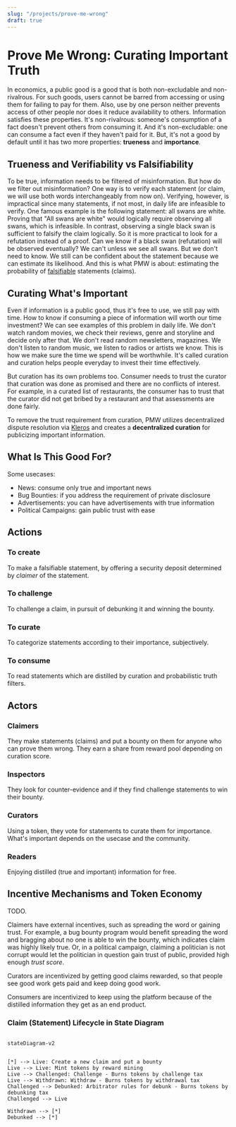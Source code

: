 ```yaml
---
slug: "/projects/prove-me-wrong"
draft: true
---
```


# <a name="PMW"></a> Prove Me Wrong: Curating Important Truth

In economics, a public good is a good that is both non-excludable and non-rivalrous. For such goods, users cannot be barred from accessing or using them for failing to pay for them. Also, use by one person neither prevents access of other people nor does it reduce availability to others. Information satisfies these properties. It's non-rivalrous: someone's consumption of a fact doesn't prevent others from consuming it. And it's non-excludable: one can consume a fact even if they haven't paid for it. But, it's not a good by default until it has two more properties: **trueness** and **importance**.

## Trueness and Verifiability vs Falsifiability

To be true, information needs to be filtered of misinformation. But how do we filter out misinformation? One way is to verify each statement (or claim, we will use both words interchangeably from now on). Verifying, however, is impractical since many statements, if not most, in daily life are infeasible to verify. One famous example is the following statement: all swans are white. Proving that "All swans are white" would logically require observing all swans, which is infeasible. In contrast, observing a single black swan is sufficient to falsify the claim logically. So it is more practical to look for a refutation instead of a proof. Can we know if a black swan (refutation) will be observed eventually? We can't unless we see all swans. But we don't need to know. We still can be confident about the statement because we can estimate its likelihood. And this is what PMW is about: estimating the probability of [falsifiable](https://en.wikipedia.org/wiki/Falsifiability) statements (claims).

## Curating What's Important

Even if information is a public good, thus it's free to use, we still pay with time. How to know if consuming a piece of information will worth our time investment? We can see examples of this problem in daily life. We don't watch random movies, we check their reviews, genre and storyline and decide only after that. We don't read random newsletters, magazines. We don't listen to random music, we listen to radios or artists we know. This is how we make sure the time we spend will be worthwhile. It's called curation and curation helps people everyday to invest their time effectively.

But curation has its own problems too. Consumer needs to trust the curator that curation was done as promised and there are no conflicts of interest. For example, in a curated list of restaurants, the consumer has to trust that the curator did not get bribed by a restaurant and that assessments are done fairly.

To remove the trust requirement from curation, PMW utilizes decentralized dispute resolution via [Kleros](https://kleros.io) and creates a **decentralized curation** for publicizing important information.

## What Is This Good For?

Some usecases:

- News: consume only true and important news
- Bug Bounties: if you address the requirement of private disclosure
- Advertisements: you can have advertisements with true information
- Political Campaigns: gain public trust with ease

## Actions

### To create

To make a falsifiable statement, by offering a security deposit determined by *claimer* of the statement.

### To challenge

To challenge a claim, in pursuit of debunking it and winning the bounty. 

### To curate

To categorize statements according to their importance, subjectively.

### To consume

To read statements which are distilled by curation and probabilistic truth filters.

## Actors

### Claimers

They make statements (claims) and put a bounty on them for anyone who can prove them wrong. They earn a share from reward pool depending on curation score.

### Inspectors

They look for counter-evidence and if they find challenge statements to win their bounty.

### Curators

Using a token, they vote for statements to curate them for importance. What's important depends on the usecase and the community.

### Readers

Enjoying distilled (true and important) information for free.

## Incentive Mechanisms and Token Economy

TODO.

Claimers have external incentives, such as spreading the word or gaining trust. For example, a bug bounty program would benefit spreading the word and bragging about no one is able to win the bounty, which indicates claim was highly likely true. Or, in a political campaign, claiming a politician is not corrupt would let the politician in question gain trust of public, provided high enough *trust score*.

Curators are incentivized by getting good claims rewarded, so that people see good work gets paid and keep doing good work.

Consumers are incentivized to keep using the platform because of the distilled information they get as an end product.



### Claim (Statement) Lifecycle in State Diagram

```mermaid

stateDiagram-v2


[*] --> Live: Create a new claim and put a bounty
Live --> Live: Mint tokens by reward mining
Live --> Challenged: Challenge - Burns tokens by challenge tax
Live --> Withdrawn: Withdraw - Burns tokens by withdrawal tax
Challenged --> Debunked: Arbitrator rules for debunk - Burns tokens by debunking tax
Challenged --> Live

Withdrawn --> [*]
Debunked --> [*]

```
